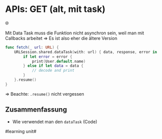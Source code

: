 # APIs: GET (alt, mit task)
🌐
  
  Mit Data Task muss die Funktion nicht asynchron sein, weil man mit Callbacks arbeitet =\> Es ist also eher die ältere Version

```swift
func fetch(_ url: URL) {
    URLSession.shared.dataTask(with: url) { data, response, error in
        if let error = error {
            print(User.default.name)
        } else if let data = data {
            // decode and print
        }
    }.resume()
}
```

=\> Beachte: `.resume()` nicht vergessen
## Zusammenfassung
- Wie verwendet man den `dataTask` (Code)


#learning unit#